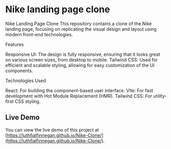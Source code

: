 # Nike landing page clone

Nike Landing Page Clone
This repository contains a clone of the Nike landing page, focusing on replicating the visual design and layout using modern front-end technologies.

Features

Responsive UI: The design is fully responsive, ensuring that it looks great on various screen sizes, from desktop to mobile.
Tailwind CSS: Used for efficient and scalable styling, allowing for easy customization of the UI components.

Technologies Used

React: For building the component-based user interface.
Vite: For fast development with Hot Module Replacement (HMR).
Tailwind CSS: For utility-first CSS styling.

## Live Demo

You can view the live demo of this project at [https://luthfialfinnegan.github.io/Nike-Clone/](https://luthfialfinnegan.github.io/Nike-Clone/).
